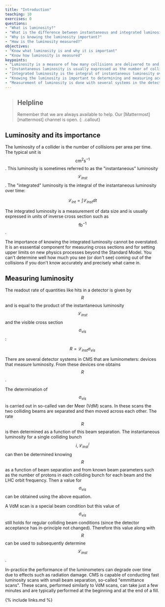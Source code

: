```yaml
---
title: "Introduction"
teaching: 10
exercises: 0
questions:
- "What is luminosity?"
- "What is the difference between instantaneous and integrated luminosity?"
- "Why is knowing the luminosity important?"
- "How is the luminosity measured?"
objectives:
- "Know what luminosity is and why it is important"
- "Know how luminosity is measured"
keypoints:
- "Luminosity is a measure of how many collisions are delivered to and recorded by the detector."
- "Instantaneous luminosity is usually expressed as the number of collisions per square centimeter per second."
- "Integrated luminosity is the integral of instantaneous luminosity over time and is a measurement of data size. It is usually expressed in units of inverse cross section."
- "Knowing the luminosity is important to determining and measuring accelerator and detector performance and operation. It is also an essential component for measuring cross sections and for setting limits on beyond-SM processes."
- "Measurement of luminosity is done with several systems in the detector."
---
```

> ## Helpline
>
> Remember that we are always available to help.  Our [Mattermost][mattermost] channel is open.
{: .callout}

## Luminosity and its importance

The luminosity of a collider is the number of collisions per area per time. The typical unit is $$ \mathrm{cm^2 s^{-1}} $$. This luminosity is sometimes referred to
as the "instantaneous" luminosity $$ \mathcal{L}_{inst} $$. The "integrated" luminosity is the integral of the instantaneous luminosity over time:

$$ \mathcal{L}_{int} = \int \mathcal{L}_{inst} dt $$

The integrated luminosity is a measurement of data size and is usually expressed in units of inverse cross section such as $$ \mathrm{fb^{-1}} $$.

The importance of knowing the integrated luminosity cannot be overstated. It is an esssential component for measuring cross sections and for setting upper limits on new physics processes beyond
the Standard Model. You can't determine well how much you see (or don't see) coming out of the collisions if you don't know accurately and precisely what came in.

## Measuring luminosity
The readout rate of quantities like hits in a detector is given by $$ R $$ and is equal to the product of the
instantaneous luminosity $$ \mathcal{L}_{inst} $$ and the visible cross section $$ \sigma_{vis} $$:

$$ R = \mathcal{L}_{inst} \sigma_{vis}$$

There are several detector systems in CMS that are luminometers: devices that measure luminosity.
From these devices one obtains $$ R $$.

The determination of $$ \sigma_{vis} $$ is carried out in so-called van der Meer (VdM) scans. In these scans the two
colliding beams are separated and then moved across each other.
The rate $$ R $$ is then determined as a function of this beam separation. The instantaneous luminosity for
a single colliding bunch $$ i, \mathcal{L}^{i}_{inst} $$ can then be determined knowing $$ R $$ as a function of beam separation and from
known beam parameters such as the number of protons in each colliding bunch for each beam and the LHC orbit frequency.
Then a value for $$ \sigma_{vis} $$ can be obtained using the above equation.

A VdM scan is a special beam condition but this value of $$ \sigma_{vis} $$ still holds for regular colliding beam conditions
(since the detector acceptance has in-principle not changed). Therefore this value along with $$ R $$ can be used to subsequently
determine $$ \mathcal{L}_{inst} $$.

In-practice the performance of the luminometers can degrade over time due to effects such as radiation damage. CMS is capable of
conducting fast luminosity scans with small beam separation, so-called "emmittance scans". These scans, performed similarly to VdM scans,
can take just a few minutes and are typically performed at the beginning and at the end of a fill.

{% include links.md %}
